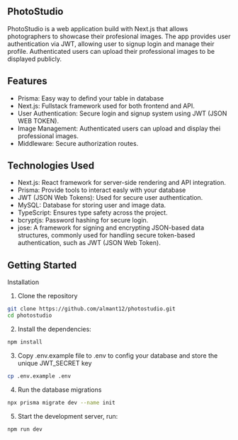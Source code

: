 
## PhotoStudio

PhotoStudio is a web application build with Next.js that allows photographers to showcase their profesional images. The app provides user authentication via JWT, allowing user to signup login and manage their profile. Authenticated users can upload their professional images to be displayed publicly.

## Features

- Prisma: Easy way to defind your table in database
- Next.js: Fullstack framework used for both frontend and API.
- User Authentication: Secure login and signup system using JWT (JSON WEB TOKEN).
- Image Management: Authenticated users can upload and display thei professional images.
- Middleware: Secure authorization routes.

## Technologies Used

- Next.js: React framework for server-side rendering and API integration.
- Prisma: Provide tools to interact easly with your database
- JWT (JSON Web Tokens): Used for secure user authentication.
- MySQL: Database for storing user and image data.
- TypeScript: Ensures type safety across the project.
- bcryptjs: Password hashing for secure login.
- jose: A framework for signing and encrypting JSON-based data structures, commonly used for handling secure token-based authentication, such as JWT (JSON Web Token).

## Getting Started
Installation
1. Clone the repository
```bash
git clone https://github.com/almant12/photostudio.git
cd photostudio
```

2. Install the dependencies:
```bash
npm install
```

3. Copy .env.example file to .env to config your database and store the unique JWT_SECRET key
```bash
cp .env.example .env
```

4. Run the database migrations
```bash
npx prisma migrate dev --name init
```

5. Start the development server, run:
```bash
npm run dev
```






